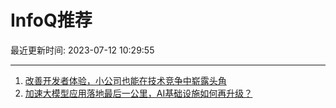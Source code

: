 # InfoQ推荐

最近更新时间: 2023-07-12 10:29:55

--- 
1. [改善开发者体验，小公司也能在技术竞争中崭露头角](https://www.infoq.cn/article/vAOw5SZdk5OkQYbiS98j) 
2. [加速大模型应用落地最后一公里，AI基础设施如何再升级？](https://www.infoq.cn/article/6EWvNa5y5YP97buj3Rdw) 
